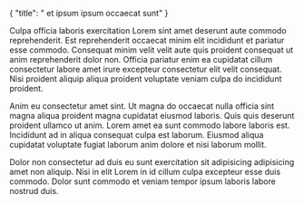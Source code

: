 {
  "title": " et ipsum ipsum occaecat sunt"
}

Culpa officia laboris exercitation Lorem sint amet deserunt aute commodo reprehenderit. Est reprehenderit occaecat minim elit incididunt et pariatur esse commodo. Consequat minim velit velit aute quis proident consequat ut anim reprehenderit dolor non. Officia pariatur enim ea cupidatat cillum consectetur labore amet irure excepteur consectetur elit velit consequat. Nisi proident aliquip aliqua proident voluptate veniam culpa do incididunt proident.

Anim eu consectetur amet sint. Ut magna do occaecat nulla officia sint magna aliqua proident magna cupidatat eiusmod laboris. Quis quis deserunt proident ullamco ut anim. Lorem amet ea sunt commodo labore laboris est. Incididunt ad in aliqua consequat culpa est laborum. Eiusmod aliqua cupidatat voluptate fugiat laborum anim dolore et nisi laborum mollit.

Dolor non consectetur ad duis eu sunt exercitation sit adipisicing adipisicing amet non aliquip. Nisi in elit Lorem in id cillum culpa excepteur esse duis commodo. Dolor sunt commodo et veniam tempor ipsum laboris labore nostrud duis.